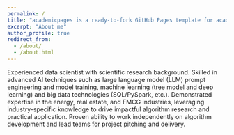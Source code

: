 ```yaml
---
permalink: /
title: "academicpages is a ready-to-fork GitHub Pages template for academic personal websites"
excerpt: "About me"
author_profile: true
redirect_from: 
  - /about/
  - /about.html
---
```


Experienced data scientist with scientific research background. Skilled in advanced AI techniques such as large language model (LLM) prompt engineering and model training, machine learning (tree model and deep learning) and big data technologies (SQL/PySpark, etc.). Demonstrated expertise in the energy, real estate, and FMCG industries, leveraging industry-specific knowledge to drive impactful algorithm research and practical application. Proven ability to work independently on algorithm development and lead teams for project pitching and delivery.
